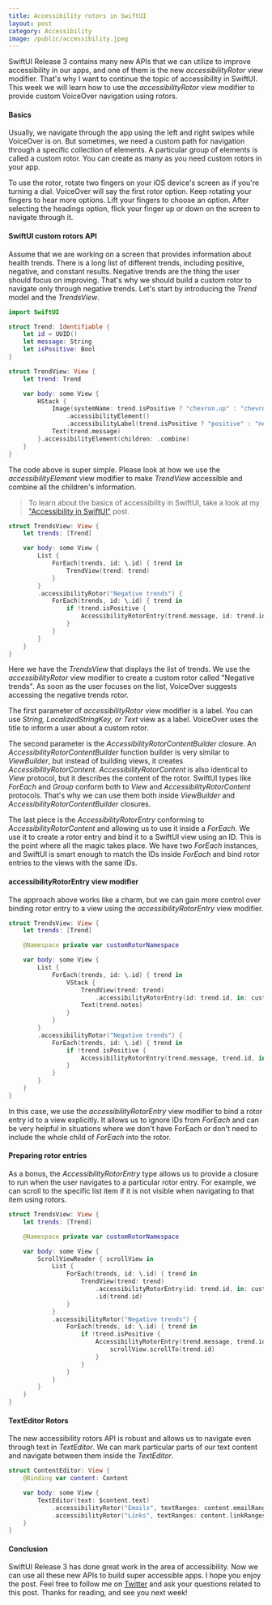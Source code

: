 ```yaml
---
title: Accessibility rotors in SwiftUI
layout: post
category: Accessibility
image: /public/accessibility.jpeg
---
```


SwiftUI Release 3 contains many new APIs that we can utilize to improve accessibility in our apps, and one of them is the new *accessibilityRotor* view modifier. That's why I want to continue the topic of accessibility in SwiftUI. This week we will learn how to use the *accessibilityRotor* view modifier to provide custom VoiceOver navigation using rotors.

#### Basics
Usually, we navigate through the app using the left and right swipes while VoiceOver is on. But sometimes, we need a custom path for navigation through a specific collection of elements. A particular group of elements is called a custom rotor. You can create as many as you need custom rotors in your app.

To use the rotor, rotate two fingers on your iOS device's screen as if you're turning a dial. VoiceOver will say the first rotor option. Keep rotating your fingers to hear more options. Lift your fingers to choose an option. After selecting the headings option, flick your finger up or down on the screen to navigate through it.

#### SwiftUI custom rotors API
Assume that we are working on a screen that provides information about health trends. There is a long list of different trends, including positive, negative, and constant results. Negative trends are the thing the user should focus on improving. That's why we should build a custom rotor to navigate only through negative trends. Let's start by introducing the *Trend* model and the *TrendsView*.

```swift
import SwiftUI

struct Trend: Identifiable {
    let id = UUID()
    let message: String
    let isPositive: Bool
}

struct TrendView: View {
    let trend: Trend

    var body: some View {
        HStack {
            Image(systemName: trend.isPositive ? "chevron.up" : "chevron.down")
                .accessibilityElement()
                .accessibilityLabel(trend.isPositive ? "positive" : "negative")
            Text(trend.message)
        }.accessibilityElement(children: .combine)
    }
}
```

The code above is super simple. Please look at how we use the *accessibilityElement* view modifier to make *TrendView* accessible and combine all the children's information. 

> To learn about the basics of accessibility in SwiftUI, take a look at my ["Accessibility in SwiftUI"](/2019/09/10/accessibility-in-swiftui/) post.

```swift
struct TrendsView: View {
    let trends: [Trend]

    var body: some View {
        List {
            ForEach(trends, id: \.id) { trend in
                TrendView(trend: trend)
            }
        }
        .accessibilityRotor("Negative trends") {
            ForEach(trends, id: \.id) { trend in
                if !trend.isPositive {
                    AccessibilityRotorEntry(trend.message, id: trend.id)
                }
            }
        }
    }
}
```

Here we have the *TrendsView* that displays the list of trends. We use the *accessibilityRotor* view modifier to create a custom rotor called "Negative trends". As soon as the user focuses on the list, VoiceOver suggests accessing the negative trends rotor.

The first parameter of *accessibilityRotor* view modifier is a label. You can use *String, LocalizedStringKey, or Text* view as a label. VoiceOver uses the title to inform a user about a custom rotor.

The second parameter is the *AccessibilityRotorContentBuilder* closure. An *AccessibilityRotorContentBuilder* function builder is very similar to *ViewBuilder*, but instead of building views, it creates *AccessibilityRotorContent*. *AccessibilityRotorContent* is also identical to *View* protocol, but it describes the content of the rotor. SwiftUI types like *ForEach* and *Group* conform both to *View* and *AccessibilityRotorContent* protocols. That's why we can use them both inside *ViewBuilder* and *AccessibilityRotorContentBuilder* closures.

The last piece is the *AccessibilityRotorEntry* conforming to *AccessibilityRotorContent* and allowing us to use it inside a *ForEach*. We use it to create a rotor entry and bind it to a SwiftUI view using an ID. This is the point where all the magic takes place. We have two *ForEach* instances, and SwiftUI is smart enough to match the IDs inside *ForEach* and bind rotor entries to the views with the same IDs.

#### accessibilityRotorEntry view modifier
The approach above works like a charm, but we can gain more control over binding rotor entry to a view using the *accessibilityRotorEntry* view modifier.

```swift
struct TrendsView: View {
    let trends: [Trend]

    @Namespace private var customRotorNamespace

    var body: some View {
        List {
            ForEach(trends, id: \.id) { trend in
                VStack {
                    TrendView(trend: trend)
                        .accessibilityRotorEntry(id: trend.id, in: customRotorNamespace)
                    Text(trend.notes)
                }
            }
        }
        .accessibilityRotor("Negative trends") {
            ForEach(trends, id: \.id) { trend in
                if !trend.isPositive {
                    AccessibilityRotorEntry(trend.message, trend.id, in: customRotorNamespace) 
                }
            }
        }
    }
}
```

In this case, we use the *accessibilityRotorEntry* view modifier to bind a rotor entry id to a view explicitly. It allows us to ignore IDs from *ForEach* and can be very helpful in situations where we don't have ForEach or don't need to include the whole child of *ForEach* into the rotor.

#### Preparing rotor entries
As a bonus, the *AccessibilityRotorEntry* type allows us to provide a closure to run when the user navigates to a particular rotor entry. For example, we can scroll to the specific list item if it is not visible when navigating to that item using rotors.

```swift
struct TrendsView: View {
    let trends: [Trend]

    @Namespace private var customRotorNamespace

    var body: some View {
        ScrollViewReader { scrollView in
            List {
                ForEach(trends, id: \.id) { trend in
                    TrendView(trend: trend)
                        .accessibilityRotorEntry(id: trend.id, in: customRotorNamespace)
                        .id(trend.id)
                }
            }
            .accessibilityRotor("Negative trends") {
                ForEach(trends, id: \.id) { trend in
                    if !trend.isPositive {
                        AccessibilityRotorEntry(trend.message, trend.id, in: customRotorNamespace) {
                            scrollView.scrollTo(trend.id)
                        }
                    }
                }
            }
        }
    }
}
```

#### TextEditor Rotors
The new accessibility rotors API is robust and allows us to navigate even through text in *TextEditor*. We can mark particular parts of our text content and navigate between them inside the *TextEditor*.

```swift
struct ContentEditor: View {
    @Binding var content: Content

    var body: some View {
        TextEditor(text: $content.text)
            .accessibilityRotor("Emails", textRanges: content.emailRanges)
            .accessibilityRotor("Links", textRanges: content.linkRanges)
    }
}
```

#### Conclusion
SwiftUI Release 3 has done great work in the area of accessibility. Now we can use all these new APIs to build super accessible apps. I hope you enjoy the post. Feel free to follow me on [Twitter](https://twitter.com/mecid) and ask your questions related to this post. Thanks for reading, and see you next week!
